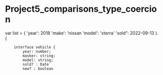 # Project5_comparisons_type_coercion
var list = {
    'year': 2018
    'make': 'nissan
    'model': 'xterra'
    'sold": 2022-09-13
    ).{

        interface vehicle {
            year: number;
            masker: string;
            model: string;
            sold? : Date 
            new? : boolean
